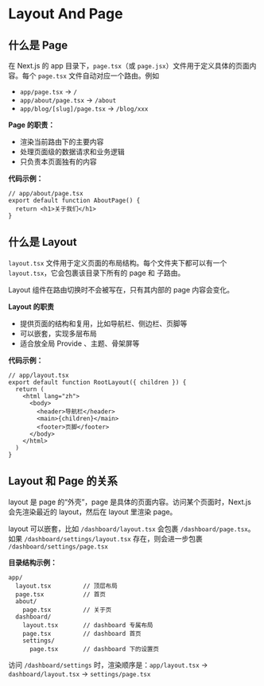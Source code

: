 # Layout And Page

## 什么是 Page

在 Next.js 的 app 目录下，`page.tsx`（或 `page.jsx`）文件用于定义具体的页面内容。每个 `page.tsx` 文件自动对应一个路由。例如

- `app/page.tsx` -> `/`
- `app/about/page.tsx` -> `/about`
- `app/blog/[slug]/page.tsx` -> `/blog/xxx`

**Page 的职责：**

- 渲染当前路由下的主要内容
- 处理页面级的数据请求和业务逻辑
- 只负责本页面独有的内容

**代码示例：**

```tsx
// app/about/page.tsx
export default function AboutPage() {
  return <h1>关于我们</h1>
}
```

## 什么是 Layout

`layout.tsx` 文件用于定义页面的布局结构。每个文件夹下都可以有一个 `layout.tsx`，它会包裹该目录下所有的 page 和 子路由。

Layout 组件在路由切换时不会被写在，只有其内部的 page 内容会变化。

**Layout 的职责**

- 提供页面的结构和复用，比如导航栏、侧边栏、页脚等
- 可以嵌套，实现多层布局
- 适合放全局 Provide 、主题、骨架屏等

**代码示例：**

```tsx
// app/layout.tsx
export default function RootLayout({ children }) {
  return (
    <html lang="zh">
      <body>
        <header>导航栏</header>
        <main>{children}</main>
        <footer>页脚</footer>
      </body>
    </html>
  )
}
```

## Layout 和 Page 的关系

layout 是 page 的“外壳”，page 是具体的页面内容。访问某个页面时，Next.js 会先渲染最近的 layout，然后在 layout 里渲染 page。

layout 可以嵌套，比如 `/dashboard/layout.tsx` 会包裹 `/dashboard/page.tsx`。如果 `/dashboard/settings/layout.tsx` 存在，则会进一步包裹 `/dashboard/settings/page.tsx`

**目录结构示例：**

```text
app/
  layout.tsx         // 顶层布局
  page.tsx           // 首页
  about/
    page.tsx         // 关于页
  dashboard/
    layout.tsx       // dashboard 专属布局
    page.tsx         // dashboard 首页
    settings/
      page.tsx       // dashboard 下的设置页
```

访问 `/dashboard/settings` 时，渲染顺序是：`app/layout.tsx` → `dashboard/layout.tsx` → `settings/page.tsx`
